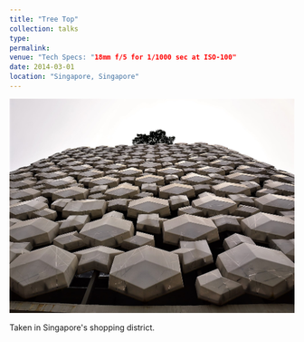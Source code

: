```yaml
---
title: "Tree Top"
collection: talks
type:
permalink: 
venue: "Tech Specs: "18mm f/5 for 1/1000 sec at ISO-100"
date: 2014-03-01
location: "Singapore, Singapore"
---
```


![alt_text](DSC_1990.JPG)

Taken in Singapore's shopping district.
